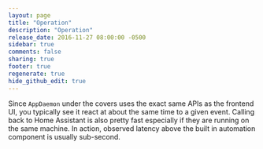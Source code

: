 ```yaml
---
layout: page
title: "Operation"
description: "Operation"
release_date: 2016-11-27 08:00:00 -0500
sidebar: true
comments: false
sharing: true
footer: true
regenerate: true
hide_github_edit: true
---
```


Since `AppDaemon` under the covers uses the exact same APIs as the frontend UI, you typically see it react at about the same time to a given event. Calling back to Home Assistant is also pretty fast especially if they are running on the same machine. In action, observed latency above the built in automation component is usually sub-second.
